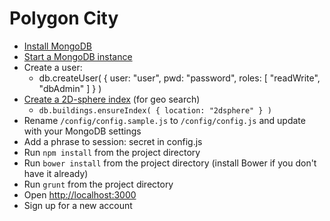 # Polygon City

* [Install MongoDB](http://docs.mongodb.org/manual/installation/)
* [Start a MongoDB instance](http://docs.mongodb.org/manual/tutorial/install-mongodb-on-os-x/#run-mongodb)
* Create a user:
  * db.createUser( { user: "user", pwd: "password", roles: [ "readWrite", "dbAdmin" ] } )
* [Create a 2D-sphere index](http://docs.mongodb.org/manual/tutorial/build-a-2dsphere-index/) (for geo search)
  * `db.buildings.ensureIndex( { location: "2dsphere" } )`
* Rename `/config/config.sample.js` to `/config/config.js` and update with your MongoDB settings
* Add a phrase to session: secret in config.js
* Run `npm install` from the project directory
* Run `bower install` from the project directory (install Bower if you don't have it already)
* Run `grunt` from the project directory
* Open [http://localhost:3000](http://localhost:3000)
* Sign up for a new account
